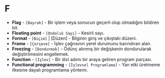 # **F**

* **Flag** - `[Bayrak]` - Bir işlem veya sonucun geçerli olup olmadığını bildiren bit.
* **Floating point** - `[Ondalık Sayı]` - Kesirli sayı.
* **Format** - `[Biçim]` | [Düzen] - Bilginin giriş ve çıkıştaki düzeni.
* **Frame** - `[Çerçeve]` - İşlev çağrısının yerel durumunu barındıran alan.
* **Freezing** - `[Dondurmak]` - Ödünç alınmış bir değişkenin dondurularak değiştirilmesini engellemek.
* **Function** - `[İşlev]` - Bir dizi adımı bir araya getiren program parçası.
* **Functional programming** - `[İşlevsel Programlama]` - Yan etki üretmeme ilkesine dayalı programlama yöntemi.
